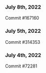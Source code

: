 ### July 8th, 2022

Commit #167160

### July 5th, 2022

Commit #314353


### July 4th, 2022

Commit #72281
